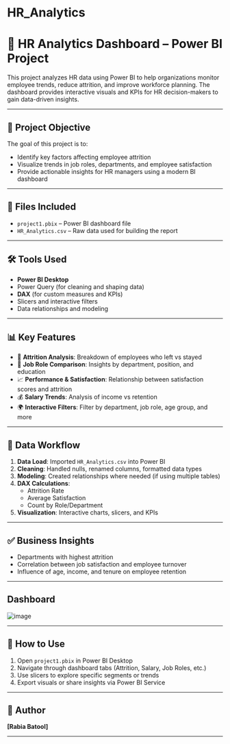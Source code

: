 # HR_Analytics
# 👥 HR Analytics Dashboard – Power BI Project

This project analyzes HR data using Power BI to help organizations monitor employee trends, reduce attrition, and improve workforce planning. The dashboard provides interactive visuals and KPIs for HR decision-makers to gain data-driven insights.

---

## 🎯 Project Objective

The goal of this project is to:

- Identify key factors affecting employee attrition
- Visualize trends in job roles, departments, and employee satisfaction
- Provide actionable insights for HR managers using a modern BI dashboard

---

## 📁 Files Included

- `project1.pbix` – Power BI dashboard file
- `HR_Analytics.csv` – Raw data used for building the report

---

## 🛠️ Tools Used

- **Power BI Desktop**
- Power Query (for cleaning and shaping data)
- **DAX** (for custom measures and KPIs)
- Slicers and interactive filters
- Data relationships and modeling

---

## 📊 Key Features

- 📌 **Attrition Analysis**: Breakdown of employees who left vs stayed
- 🧠 **Job Role Comparison**: Insights by department, position, and education
- 📈 **Performance & Satisfaction**: Relationship between satisfaction scores and attrition
- 💰 **Salary Trends**: Analysis of income vs retention
- 🌍 **Interactive Filters**: Filter by department, job role, age group, and more

---

## 🔄 Data Workflow

1. **Data Load**: Imported `HR_Analytics.csv` into Power BI
2. **Cleaning**: Handled nulls, renamed columns, formatted data types
3. **Modeling**: Created relationships where needed (if using multiple tables)
4. **DAX Calculations**:
   - Attrition Rate
   - Average Satisfaction
   - Count by Role/Department
5. **Visualization**: Interactive charts, slicers, and KPIs

---

## ✅ Business Insights

- Departments with highest attrition
- Correlation between job satisfaction and employee turnover
- Influence of age, income, and tenure on employee retention

---
## **Dashboard**

![image](https://github.com/user-attachments/assets/93269682-cf64-49c0-a125-8cbf19c5d57e)


---
## 🚀 How to Use

1. Open `project1.pbix` in Power BI Desktop
2. Navigate through dashboard tabs (Attrition, Salary, Job Roles, etc.)
3. Use slicers to explore specific segments or trends
4. Export visuals or share insights via Power BI Service

---

## 👤 Author

**[Rabia Batool]**  

---
